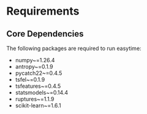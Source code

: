 # Requirements

## Core Dependencies
The following packages are required to run easytime:

- numpy~=1.26.4
- antropy~=0.1.9
- pycatch22~=0.4.5
- tsfel~=0.1.9
- tsfeatures~=0.4.5
- statsmodels~=0.14.4 
- ruptures~=1.1.9
- scikit-learn~=1.6.1

